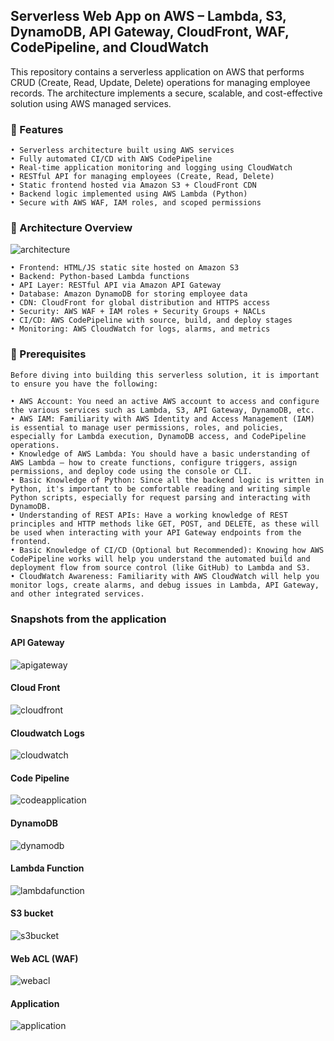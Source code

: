 ## Serverless Web App on AWS – Lambda, S3, DynamoDB, API Gateway, CloudFront, WAF, CodePipeline, and CloudWatch
This repository contains a serverless application on AWS that performs CRUD (Create, Read, Update, Delete) operations for managing employee records. The architecture implements a secure, scalable, and cost-effective solution using AWS managed services.

### 🔧 Features
	• Serverless architecture built using AWS services
	• Fully automated CI/CD with AWS CodePipeline
	• Real-time application monitoring and logging using CloudWatch
	• RESTful API for managing employees (Create, Read, Delete)
	• Static frontend hosted via Amazon S3 + CloudFront CDN
	• Backend logic implemented using AWS Lambda (Python)
	• Secure with AWS WAF, IAM roles, and scoped permissions

### 🧱 Architecture Overview

![architecture](https://github.com/user-attachments/assets/1ba08e7e-2194-4f5e-9f5a-79a3474dd500)

	• Frontend: HTML/JS static site hosted on Amazon S3
	• Backend: Python-based Lambda functions
	• API Layer: RESTful API via Amazon API Gateway
	• Database: Amazon DynamoDB for storing employee data
	• CDN: CloudFront for global distribution and HTTPS access
	• Security: AWS WAF + IAM roles + Security Groups + NACLs
	• CI/CD: AWS CodePipeline with source, build, and deploy stages
	• Monitoring: AWS CloudWatch for logs, alarms, and metrics

### 🧰 Prerequisites
	Before diving into building this serverless solution, it is important to ensure you have the following:
 
	• AWS Account: You need an active AWS account to access and configure the various services such as Lambda, S3, API Gateway, DynamoDB, etc.
	• AWS IAM: Familiarity with AWS Identity and Access Management (IAM) is essential to manage user permissions, roles, and policies, especially for Lambda execution, DynamoDB access, and CodePipeline operations.
	• Knowledge of AWS Lambda: You should have a basic understanding of AWS Lambda — how to create functions, configure triggers, assign permissions, and deploy code using the console or CLI.
	• Basic Knowledge of Python: Since all the backend logic is written in Python, it's important to be comfortable reading and writing simple Python scripts, especially for request parsing and interacting with DynamoDB.
	• Understanding of REST APIs: Have a working knowledge of REST principles and HTTP methods like GET, POST, and DELETE, as these will be used when interacting with your API Gateway endpoints from the frontend.
	• Basic Knowledge of CI/CD (Optional but Recommended): Knowing how AWS CodePipeline works will help you understand the automated build and deployment flow from source control (like GitHub) to Lambda and S3.
	• CloudWatch Awareness: Familiarity with AWS CloudWatch will help you monitor logs, create alarms, and debug issues in Lambda, API Gateway, and other integrated services.

### Snapshots from the application

#### API Gateway
![apigateway](https://github.com/user-attachments/assets/29b74199-a44c-4e31-b600-2def60fbf2d2)

#### Cloud Front
![cloudfront](https://github.com/user-attachments/assets/c2bd39ed-7878-4193-a17e-48ee632752fc)

#### Cloudwatch Logs
![cloudwatch](https://github.com/user-attachments/assets/d40539bc-6927-43c6-b343-185ec3df63b7)

#### Code Pipeline
![codeapplication](https://github.com/user-attachments/assets/4b208266-62bf-4a14-b07c-e948cc6942b6)

#### DynamoDB
![dynamodb](https://github.com/user-attachments/assets/a5815731-8e38-4da2-b484-75bf68984816)

#### Lambda Function
![lambdafunction](https://github.com/user-attachments/assets/8e53c85b-1e9f-4c96-9b5d-8b947aa6b5bb)

#### S3 bucket 
![s3bucket](https://github.com/user-attachments/assets/cca6849e-88e5-4117-bd46-51a6beac77a5)

#### Web ACL (WAF)
![webacl](https://github.com/user-attachments/assets/12d7da62-b0f6-4ef5-b491-6a90e126a6ff)

#### Application
![application](https://github.com/user-attachments/assets/6c95740b-b391-4b0b-b3ff-b465fb7788f0)


